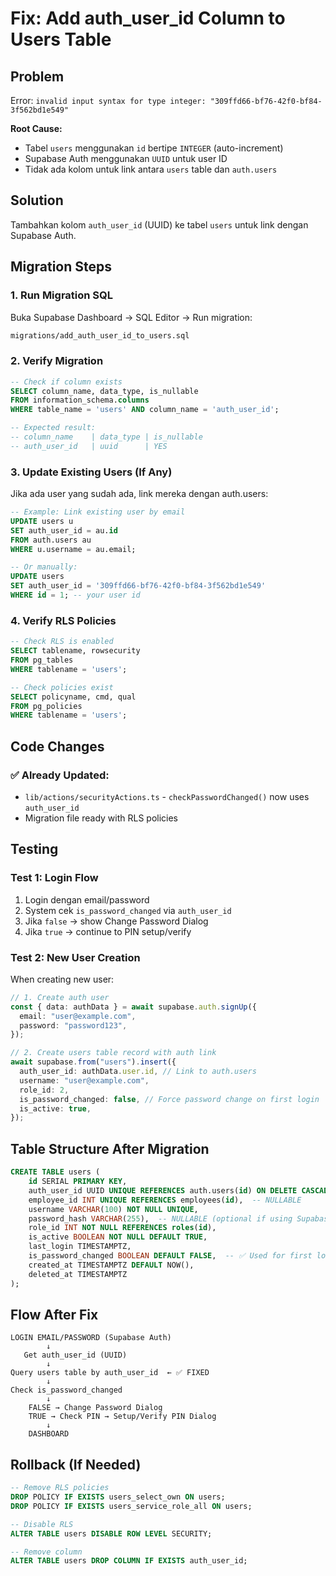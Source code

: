 # Fix: Add auth_user_id Column to Users Table

## Problem

Error: `invalid input syntax for type integer: "309ffd66-bf76-42f0-bf84-3f562bd1e549"`

**Root Cause:**

- Tabel `users` menggunakan `id` bertipe `INTEGER` (auto-increment)
- Supabase Auth menggunakan `UUID` untuk user ID
- Tidak ada kolom untuk link antara `users` table dan `auth.users`

## Solution

Tambahkan kolom `auth_user_id` (UUID) ke tabel `users` untuk link dengan Supabase Auth.

## Migration Steps

### 1. Run Migration SQL

Buka Supabase Dashboard → SQL Editor → Run migration:

```bash
migrations/add_auth_user_id_to_users.sql
```

### 2. Verify Migration

```sql
-- Check if column exists
SELECT column_name, data_type, is_nullable
FROM information_schema.columns
WHERE table_name = 'users' AND column_name = 'auth_user_id';

-- Expected result:
-- column_name    | data_type | is_nullable
-- auth_user_id   | uuid      | YES
```

### 3. Update Existing Users (If Any)

Jika ada user yang sudah ada, link mereka dengan auth.users:

```sql
-- Example: Link existing user by email
UPDATE users u
SET auth_user_id = au.id
FROM auth.users au
WHERE u.username = au.email;

-- Or manually:
UPDATE users
SET auth_user_id = '309ffd66-bf76-42f0-bf84-3f562bd1e549'
WHERE id = 1; -- your user id
```

### 4. Verify RLS Policies

```sql
-- Check RLS is enabled
SELECT tablename, rowsecurity
FROM pg_tables
WHERE tablename = 'users';

-- Check policies exist
SELECT policyname, cmd, qual
FROM pg_policies
WHERE tablename = 'users';
```

## Code Changes

### ✅ Already Updated:

- `lib/actions/securityActions.ts` - `checkPasswordChanged()` now uses `auth_user_id`
- Migration file ready with RLS policies

## Testing

### Test 1: Login Flow

1. Login dengan email/password
2. System cek `is_password_changed` via `auth_user_id`
3. Jika `false` → show Change Password Dialog
4. Jika `true` → continue to PIN setup/verify

### Test 2: New User Creation

When creating new user:

```typescript
// 1. Create auth user
const { data: authData } = await supabase.auth.signUp({
  email: "user@example.com",
  password: "password123",
});

// 2. Create users table record with auth link
await supabase.from("users").insert({
  auth_user_id: authData.user.id, // Link to auth.users
  username: "user@example.com",
  role_id: 2,
  is_password_changed: false, // Force password change on first login
  is_active: true,
});
```

## Table Structure After Migration

```sql
CREATE TABLE users (
    id SERIAL PRIMARY KEY,
    auth_user_id UUID UNIQUE REFERENCES auth.users(id) ON DELETE CASCADE,  -- ✅ NEW
    employee_id INT UNIQUE REFERENCES employees(id),  -- NULLABLE
    username VARCHAR(100) NOT NULL UNIQUE,
    password_hash VARCHAR(255),  -- NULLABLE (optional if using Supabase Auth)
    role_id INT NOT NULL REFERENCES roles(id),
    is_active BOOLEAN NOT NULL DEFAULT TRUE,
    last_login TIMESTAMPTZ,
    is_password_changed BOOLEAN DEFAULT FALSE,  -- ✅ Used for first login
    created_at TIMESTAMPTZ DEFAULT NOW(),
    deleted_at TIMESTAMPTZ
);
```

## Flow After Fix

```
LOGIN EMAIL/PASSWORD (Supabase Auth)
        ↓
   Get auth_user_id (UUID)
        ↓
Query users table by auth_user_id  ← ✅ FIXED
        ↓
Check is_password_changed
        ↓
    FALSE → Change Password Dialog
    TRUE → Check PIN → Setup/Verify PIN Dialog
        ↓
    DASHBOARD
```

## Rollback (If Needed)

```sql
-- Remove RLS policies
DROP POLICY IF EXISTS users_select_own ON users;
DROP POLICY IF EXISTS users_service_role_all ON users;

-- Disable RLS
ALTER TABLE users DISABLE ROW LEVEL SECURITY;

-- Remove column
ALTER TABLE users DROP COLUMN IF EXISTS auth_user_id;
```
